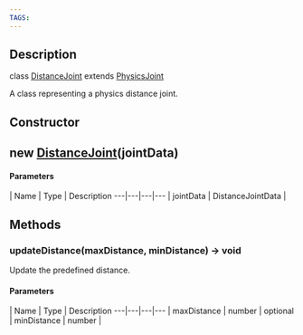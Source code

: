 ```yaml
---
TAGS:
---
```

## Description

class [DistanceJoint](/classes/2.4/DistanceJoint) extends [PhysicsJoint](/classes/2.4/PhysicsJoint)

A class representing a physics distance joint.

## Constructor

## new [DistanceJoint](/classes/2.4/DistanceJoint)(jointData)



#### Parameters
 | Name | Type | Description
---|---|---|---
 | jointData | DistanceJointData | 

## Methods

### updateDistance(maxDistance, minDistance) &rarr; void

Update the predefined distance.

#### Parameters
 | Name | Type | Description
---|---|---|---
 | maxDistance | number | 
optional | minDistance | number | 
